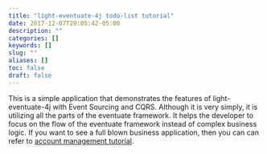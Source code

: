 ```yaml
---
title: "light-eventuate-4j todo-list tutorial"
date: 2017-12-07T20:05:42-05:00
description: ""
categories: []
keywords: []
slug: ""
aliases: []
toc: false
draft: false
---
```


This is a simple application that demonstrates the features of light-eventuate-4j with Event
Sourcing and CQRS. Although it is very simply, it is utilizing all the parts of the eventuate
framework. It helps the developer to focus on the flow of the eventuate framework instead of
complex business logic. If you want to see a full blown business application, then you can can
refer to [account management tutorial][].





[account management tutorial]: /tutorial/eventuate/account-management/

